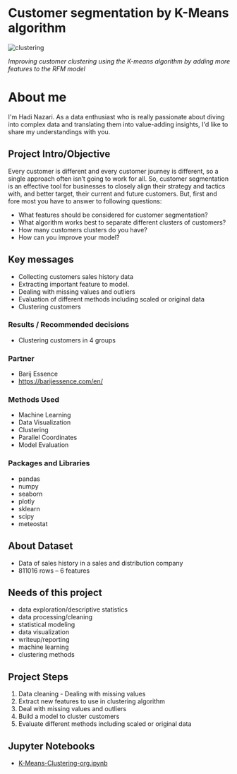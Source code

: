 
# Customer segmentation by K-Means algorithm

![clustering](https://global-uploads.webflow.com/60af0e831a8c29b653fff5ff/611573bac7137d94a73a99e6_Market-Segmentation_Featured-1140x768%402x-80-min.jpeg)

*Improving customer clustering using the K-means algorithm by adding more features to the RFM model*

# About me
I'm Hadi Nazari. As a data enthusiast who is really passionate about diving into complex data and translating them into value-adding insights, I'd like to 
share my understandings with you.

## Project Intro/Objective
Every customer is different and every customer journey is different, so a single approach often isn’t going to work for all. So, customer segmentation is an effective tool for businesses to closely align their strategy and tactics with, and better target, their current and future customers. But, first and fore most you have to answer to following questions:
* What features should be considered for customer segmentation?
* What algorithm works best to separate different clusters of customers?
* How many customers clusters do you have?
* How can you improve your model?

## Key messages 
* Collecting customers sales history data
* Extracting important feature to model. 
* Dealing with missing values and outliers
* Evaluation of different methods including scaled or original data
* Clustering customers

### Results / Recommended decisions
* Clustering customers in 4 groups

### Partner
* Barij Essence
* https://barijessence.com/en/

### Methods Used
* Machine Learning
* Data Visualization
* Clustering
* Parallel Coordinates
* Model Evaluation

### Packages and Libraries
* pandas
* numpy
* seaborn
* plotly
* sklearn
* scipy
* meteostat


## About Dataset
- Data of sales history in a sales and distribution company
- 811016 rows – 6 features

## Needs of this project

- data exploration/descriptive statistics
- data processing/cleaning
- statistical modeling
- data visualization
- writeup/reporting
- machine learning
- clustering methods

## Project Steps

1. Data cleaning - Dealing with missing values  
2. Extract new features to use in clustering algorithm
3. Deal with missing values and outliers
4. Build a model to cluster customers
5. Evaluate different methods including scaled or original data


## Jupyter Notebooks
* [K-Means-Clustering-org.ipynb](https://github.com/HadiNazari920804/Delayed_Flights/blob/main/01_Getting%20and%20cleaning%20data.ipynb)
